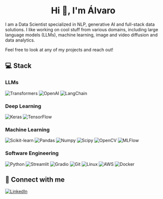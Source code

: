 
<h1 align="center">Hi 👋, I'm Álvaro</h1>

I am a Data Scientist specialized in NLP, generative AI and full-stack data solutions. I like working on cool stuff from various domains, including large language models (LLMs), machine learning, image and video diffusion and data analytics.

Feel free to look at any of my projects and reach out! 


## 💻 Stack

### LLMs

![Transformers](https://img.shields.io/badge/Transformers-FF6F00?style=for-the-badge&logo=huggingface&logoColor=white)
![OpenAI](https://img.shields.io/badge/openai-412991?style=for-the-badge&logo=openai&logoColor=white)
![LangChain](https://img.shields.io/badge/LangChain-00A67C?style=for-the-badge&logo=langchain&logoColor=white)

### Deep Learning

![Keras](https://img.shields.io/badge/Keras-D00000?style=for-the-badge&logo=Keras&logoColor=white)
![TensorFlow](https://img.shields.io/badge/TensorFlow-%23FF6F00.svg?style=for-the-badge&logo=TensorFlow&logoColor=white)

### Machine Learning

![Scikit-learn](https://img.shields.io/badge/scikit_learn-F7931E?style=for-the-badge&logo=scikit-learn&logoColor=white)
![Pandas](https://img.shields.io/badge/Pandas-2C2D72?style=for-the-badge&logo=pandas&logoColor=white)
![Numpy](https://img.shields.io/badge/Numpy-777BB4?style=for-the-badge&logo=numpy&logoColor=white)
![Scipy](https://img.shields.io/badge/SciPy-654FF0?style=for-the-badge&logo=SciPy&logoColor=white)
![OpenCV](https://img.shields.io/badge/OpenCV-27338e?style=for-the-badge&logo=OpenCV&logoColor=white)
![MLFlow](https://img.shields.io/badge/MLFlow-0194E2?style=for-the-badge&logo=mlflow&logoColor=white)

### Software Engineering

![Python](https://img.shields.io/badge/python-3670A0?style=for-the-badge&logo=python&logoColor=ffdd54) 
![Streamlit](https://img.shields.io/badge/Streamlit-FF4B4B?style=for-the-badge&logo=streamlit&logoColor=white)
![Gradio](https://img.shields.io/badge/Gradio-FF6F00?style=for-the-badge&logo=gradio&logoColor=white)
![Git](https://img.shields.io/badge/GIT-E44C30?style=for-the-badge&logo=git&logoColor=white)
![Linux](https://img.shields.io/badge/Linux-FCC624?style=for-the-badge&logo=linux&logoColor=black)
![AWS](https://img.shields.io/badge/aws-232F3E?style=for-the-badge&logo=amazonwebservices&logoColor=white)
![Docker](https://img.shields.io/badge/Docker-2496ED?style=for-the-badge&logo=docker&logoColor=white)

## 👥 Connect with me

<a href="https://www.linkedin.com/in/alvarocampillosdelgado/" target="_blank"><img alt="LinkedIn" src="https://img.shields.io/badge/linkedin-%230077B5.svg?&style=for-the-badge&logo=linkedin&logoColor=white" /></a>
